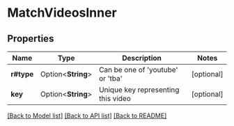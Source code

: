 # MatchVideosInner

## Properties

Name | Type | Description | Notes
------------ | ------------- | ------------- | -------------
**r#type** | Option<**String**> | Can be one of 'youtube' or 'tba' | [optional]
**key** | Option<**String**> | Unique key representing this video | [optional]

[[Back to Model list]](../README.md#documentation-for-models) [[Back to API list]](../README.md#documentation-for-api-endpoints) [[Back to README]](../README.md)


